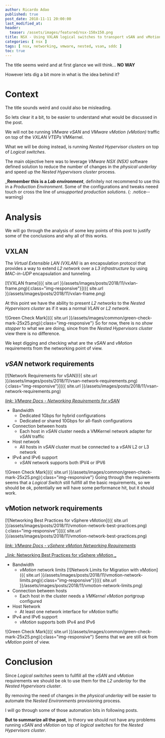 ```yaml
---
author: Ricardo Adao
published: true
post_date: 2018-11-11 20:00:00
last_modified_at:
header:
  teaser: /assets/images/featured/nsx-150x150.png
title: NSX - Using VXLAN logical switches to transport vSAN and vMotion traffic
categories: [ nsx ]
tags: [ nsx, networking, vmware, nested, vsan, sddc ]
toc: true
---
```

The title seems weird and at first glance we will think... **NO WAY**

However lets dig a bit more in what is the idea behind it?

# Context

The title sounds weird and could also be misleading.

So lets clear it a bit, to be easier to understand what would be discussed in the post.

We will not be running _VMware vSAN_ and _VMware vMotion (vMotion)_ traffic on top of the _VXLAN VTEPs_ VMKernel.

What we will be doing instead, is running _Nested Hypervisor clusters_ on top of _Logical switches_.

The main objective here was to leverage _VMware NSX (NSX)_ software defined solution to reduce the number of changes in the _physical underlay_ and speed up the _Nested Hypervisors cluster_ process.

_**Remember this is a _Lab environment_**, definitely not recommend to use this in a _Production Environment_. Some of the configurations and tweaks neeed touch or cross the line of _unsupported production solutions_.
{: .notice--warning}

# Analysis

We will go through the analysis of some key points of this post to justify some of the conclusions and why all of this works.

## VXLAN

The _Virtual Extensible LAN (VXLAN)_ is an encapsulation protocol that provides a way to extend _L2 network_ over a _L3 infrastructure_ by using _MAC-in-UDP_ encapsulation and tunneling.

[![VXLAN frame]({{ site.url }}/assets/images/posts/2018/11/vxlan-frame.png){:class="img-responsive"}]({{ site.url }}/assets/images/posts/2018/11/vxlan-frame.png)

At this point we have the ability to present _L2 networks_ to the _Nested Hypervisors cluster_ as if it was a normal _VLAN_ or _L2 network_.

![Green Check Mark]({{ site.url }}/assets/images/common/green-check-mark-25x25.png){:class="img-responsive"} So for now, there is no _show stopper_ to what we are doing, since from the _Nested Hypervisors cluster_ view there is no difference.

We kept digging and checking what are the _vSAN_ and _vMotion_ requirements from the networking point of view.

## _vSAN_ network requirements

[![Network Requirements for vSAN]({{ site.url }}/assets/images/posts/2018/11/vsan-network-requirements.png){:class="img-responsive"}]({{ site.url }}/assets/images/posts/2018/11/vsan-network-requirements.png)

[_link: VMware Docs - Networking Requirements for vSAN_](https://docs.vmware.com/en/VMware-vSphere/6.7/com.vmware.vsphere.vsan-planning.doc/GUID-AFF133BC-F4B6-4753-815F-20D3D752D898.html)

* Bandwidth
  * Dedicated 1Gbps for hybrid configurations
  * Dedicated or shared 10Gbps for all-flash configurations
* Connection between hosts
  * Each host in _vSAN_ cluster needs a VMKernel network adapter for _vSAN_ traffic
* Host network
  * All hosts in _vSAN_ cluster must be connected to a _vSAN_ L2 or L3 network
* IPv4 and IPv6 support
  * _vSAN_ network supports both IPV4 or IPV6

![Green Check Mark]({{ site.url }}/assets/images/common/green-check-mark-25x25.png){:class="img-responsive"} Going through the requirements seems that a _Logical Switch_ still fullfill all the basic requirements, so we should be ok, potentially we will have some performance hit, but it should work.

## vMotion network requirements

[![Networking Best Practices for vSphere vMotion]({{ site.url }}/assets/images/posts/2018/11/vmotion-network-best-practices.png){:class="img-responsive"}]({{ site.url }}/assets/images/posts/2018/11/vmotion-network-best-practices.png)

[_link: VMware Docs - vSphere vMotion Networking Requirements_](https://docs.vmware.com/en/VMware-vSphere/6.5/com.vmware.vsphere.vcenterhost.doc/GUID-3B41119A-1276-404B-8BFB-A32409052449.html)

[_link: Networking Best Practices for vSphere vMotion _](https://docs.vmware.com/en/VMware-vSphere/6.5/com.vmware.vsphere.vcenterhost.doc/GUID-7DAD15D4-7F41-4913-9F16-567289E22977.html)

* Bandwidth
  * _vMotion_ network limits
  [![Network Limits for Migration with vMotion]({{ site.url }}/assets/images/posts/2018/11/vmotion-network-limits.png){:class="img-responsive"}]({{ site.url }}/assets/images/posts/2018/11/vmotion-network-limits.png)
* Connection between hosts
  * Each host in the cluster needs a _VMKernel vMotion_ portgroup configured
* Host Network
  * At least one network interface for _vMotion_ traffic
* IPv4 and IPv6 support
  * _vMotion_ supports both IPv4 and IPv6

![Green Check Mark]({{ site.url }}/assets/images/common/green-check-mark-25x25.png){:class="img-responsive"} Seems that we are still ok from _vMotion_ point of view.

# Conclusion

Since _Logical switches_ seem to fullfill all the _vSAN_ and _vMotion_ requirements we should be ok to use them for the _L2 underlay_ for the _Nested Hypervisors cluster_.

By removing the need of changes in the _physical underlay_ will be easier to automate the _Nested Environments_ provisioning process.

I will go through some of those automation bits in following posts.

**But to summarize all the post**, in theory we should not have any problems running _vSAN_ and _vMotion_ on top of _logical switches_ for the _Nested Hypervisors cluster_.
